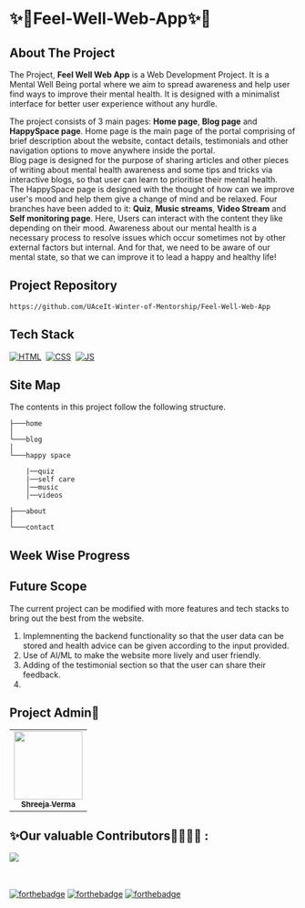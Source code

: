 
# ✨🌸Feel-Well-Web-App✨🌸

## About The Project

The Project, <strong>Feel Well Web App</strong> is a Web Development Project. It is a Mental Well Being portal where we aim to spread awareness and help user find ways to improve their mental health. It is designed with a minimalist interface for better user experience without any hurdle. 

The project consists of 3 main pages: <strong>Home page</strong>, <strong>Blog page</strong> and <strong>HappySpace page</strong>. Home page is the main page of the portal comprising of brief description about the website, contact details, testimonials and other navigation options to move anywhere inside the portal. 
<br>Blog page is designed for the purpose of sharing articles and other pieces of writing about mental health awareness and some tips and tricks via interactive blogs, so that user can learn to prioritise their mental health.
<br>The HappySpace page is designed with the thought of how can we improve user's mood and help them give a change of mind and be relaxed. Four branches have been added to it: <strong>Quiz</strong>, <strong>Music streams</strong>, <strong>Video Stream</strong> and <strong>Self monitoring page</strong>. Here, Users can interact with the content they like depending on their mood. Awareness about our mental health is a necessary process to resolve issues which occur sometimes not by other external factors but internal. And for that, we need to be aware of our mental state, so that we can improve it to lead a happy and healthy life!



## Project Repository 

```
https://github.com/UAceIt-Winter-of-Mentorship/Feel-Well-Web-App
```

## Tech Stack
[![HTML](https://img.shields.io/badge/html5%20-%23E34F26.svg?&style=for-the-badge&logo=html5&logoColor=white)](https://github.com/manankohlii/spacex-launch-data/search?l=html)&nbsp;
[![CSS](https://img.shields.io/badge/css3%20-%231572B6.svg?&style=for-the-badge&logo=css3&logoColor=white)](https://github.com/manankohlii/spacex-launch-data/search?l=css)&nbsp;
[![JS](https://img.shields.io/badge/javascript%20-%23323330.svg?&style=for-the-badge&logo=javascript&logoColor=%23F7DF1E)](https://github.com/manankohlii/spacex-launch-data/search?l=javascript)

## Site Map
The contents in this project follow the following structure.

```
├───home
│
└───blog
│
└───happy space

    |──quiz
    |──self care
    │──music
    │──videos

├───about
│
└───contact
```

## Week Wise Progress

## Future Scope 
The current project can be modified with more features and tech stacks to bring out the best from the website. 
1. Implemnenting the backend functionality so that the user data can be stored and health advice can be given according to the input provided. 
2. Use of AI/ML to make the website more lively and user friendly.
3. Adding of the testimonial section so that the user can share their feedback.
4. 

## Project Admin👩
<table>
  <tr>
    <td align="center"><a href="https://github.com/shreejaverma"><img src="https://avatars.githubusercontent.com/u/60843543?v=4" height="120px" width="120px"/><br/><sub><b>Shreeja Verma</b></sub></a></td>
  </tr>
</table>


## ✨Our valuable Contributors👩‍💻👨‍💻 :
<a href="https://github.com/UAceIt-Winter-of-Mentorship/Feel-Well-Web-App/graphs/contributors">
  <img src="https://contrib.rocks/image?repo=UAceIt-Winter-of-Mentorship/Feel-Well-Web-App" />
</a>

<br></br>
[![forthebadge](https://forthebadge.com/images/badges/made-with-javascript.svg)](https://forthebadge.com)
[![forthebadge](https://forthebadge.com/images/badges/built-with-love.svg)](https://forthebadge.com) 
[![forthebadge](https://forthebadge.com/images/badges/built-by-developers.svg)](https://forthebadge.com)
